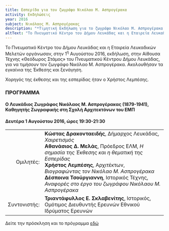 ```yaml
---
title: Εσπερίδα για τον ζωγράφο Νικόλαο Μ. Ασπρογέρακα
activity: Εκδηλώσεις
year: 2016
subject: Νικόλαος Μ. Ασπρογέρακας
description: "*Τιμητική Εκδήλωση για το ζωγράφο Νικόλαο Μ. Ασπρογέρακα (1879-1941).* Ομιλητές: Κώστας Δρακονταειδής, Αθανάσιος Δ. Μελάς, Χρήστος Λεμπέσης, Δέσποινα Τσούργιαννη. Συντονιστής: Τριαντάφυλλος Ε. Σκλαβενίτης. Αίθουσα Τέχνης «Θεόδωρος Στάμος» του Πνευματικού Κέντρου Δήμου Λευκάδας, Δευτέρα 1 Αυγούστου 2016."
altText: "Το Πνευματικό Κέντρο του Δήμου Λευκάδας και η Εταιρεία Λευκαδικών Μελετών οργάνωσαν, στην 1<sup>η</sup> Αυγούστου 2016, εκδήλωση, στην Αίθουσα Τέχνης «Θεόδωρος Στάμος» του Πνευματικού Κέντρου Δήμου Λευκάδας, για να τιμήσουν τον ζωγράφο Νικόλαο Μ. Ασπρογέρακα. [\(περισσότερα εδώ\)](/xroniko/ekdhlwseis/nikolaos_asprogerakas.html)"
---
```


Το Πνευματικό Κέντρο του Δήμου Λευκάδας και η Εταιρεία Λευκαδικών Μελετών οργάνωσαν, στην 1<sup>η</sup> Αυγούστου 2016, εκδήλωση, στην Αίθουσα Τέχνης «Θεόδωρος Στάμος» του Πνευματικού Κέντρου Δήμου Λευκάδας, για να τιμήσουν τον ζωγφάφο Νικόλαο Μ. Ασπρογέρακα. Ακολουθήσαν τα εγκαίνια της Έκθεσης και ξενάγηση.

Χορηγός της έκθεσης και της εσπερίδας ήταν ο Χρήστος Λεμπέσης.
                 
### ΠΡΟΓΡΑΜΜΑ

#### Ο Λευκάδιος Ζωγράφος Νικόλαος Μ. Ασπρογέρακας \(1879-1941\), Καθηγητής Ζωγραφικής στη Σχολή Αρχιτεκτόνων του ΕΜΠ
#### Δευτέρα 1 Αυγούστου 2016, ώρες 19:30-21:30

|                              |                         |
| ---------------------------: | :---------------------- |
| <div class='donthyphenate'>Ομιλητές:</div> | **Κώστας Δρακονταειδής**, Δήμαρχος Λευκάδας, *Χαιρετισμός*<br/>**Αθανάσιος Δ. Μελάς**, Πρόεδρος ΕΛΜ, *Η σημασία της Έκθεσης και η θεματική της Εσπερίδας*<br/>**Χρήστος Λεμπέσης**, Αρχιτέκτων, *Βιογραφώντας τον Νικόλαο Μ. Ασπρογέρακα*<br/>**Δέσποινα Τσούργιαννη**, Ιστορικός Τέχνης, *Αναφορές στο έργο του ζωγράφου Νικόλαου Μ. Ασπρογέρακα*
| <div class='donthyphenate'>Συντονιστής:</div> | **Τριαντάφυλλος Ε. Σκλαβενίτης**, Ιστορικός, Ομότιμος Διευθυντής Ερευνών Εθνικού Ιδρύματος Ερευνών

Δείτε την πρόσκληση και το πρόγραμμα [εδώ](/documents/prosklhsh_asprogeraka.pdf)
